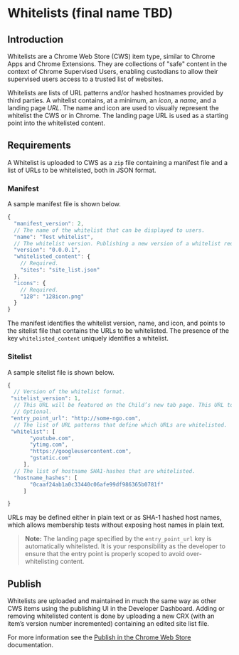 # Whitelists (final name TBD)

## Introduction
Whitelists are a Chrome Web Store (CWS) item type, similar to Chrome Apps and Chrome Extensions. They are collections of "safe" content in the context of Chrome Supervised Users, enabling custodians to allow their supervised users access to a trusted list of websites.

Whitelists are lists of URL patterns and/or hashed hostnames provided by third parties. A whitelist contains, at a minimum, an *icon*, a *name*, and a landing page *URL*. The name and icon are used to visually represent the whitelist  the CWS or in Chrome. The landing page URL is used as a starting point into the whitelisted content.

## Requirements
A Whitelist is uploaded to CWS as a `zip` file containing a manifest file and a list of URLs to be whitelisted, both in JSON format. 

### Manifest
A sample manifest file is shown below.
```javascript
{
  "manifest_version": 2,
  // The name of the whitelist that can be displayed to users.
  "name": "Test whitelist",
  // The whitelist version. Publishing a new version of a whitelist requires incrementing the version.
  "version": "0.0.0.1",
  "whitelisted_content": {
    // Required.
    "sites": "site_list.json"
  },
  "icons": {
    // Required.
    "128": "128icon.png"
  }
}
```
The manifest identifies the whitelist version, name, and icon, and points to the sitelist file that contains the URLs to be whitelisted. The presence of the key `whitelisted_content` uniquely identifies a whitelist.

### Sitelist
A sample sitelist file is shown below.
```javascript
{
  // Version of the whitelist format.
 "sitelist_version": 1,
  // This URL will be featured on the Child’s new tab page. This URL too has to be manually whitelisted in order to be accessible.
  // Optional.
 "entry_point_url": "http://some-ngo.com",
  // The list of URL patterns that define which URLs are whitelisted.
 "whitelist": [
       "youtube.com",
       "ytimg.com",
       "https://googleusercontent.com",
       "gstatic.com"
     ],
  // The list of hostname SHA1-hashes that are whitelisted. 
  "hostname_hashes": [
       "0caaf24ab1a0c33440c06afe99df986365b0781f"
     ]

}
```
URLs may be defined either in plain text or as SHA-1 hashed host names, which allows membership tests without exposing host names in plain text.

>**Note:** The landing page specified by the `entry_point_url` key is automatically whitelisted. It is your responsibility as the developer to ensure that the entry point is properly scoped to avoid over-whitelisting content.

## Publish
Whitelists are uploaded and maintained in much the same way as other CWS items using the publishing UI in the Developer Dashboard. Adding or removing whitelisted content is done by uploading a new CRX (with an item’s version number incremented) containing an edited site list file. 

For more information see the [Publish in the Chrome Web Store](https://developer.chrome.com/webstore/publish) documentation.

